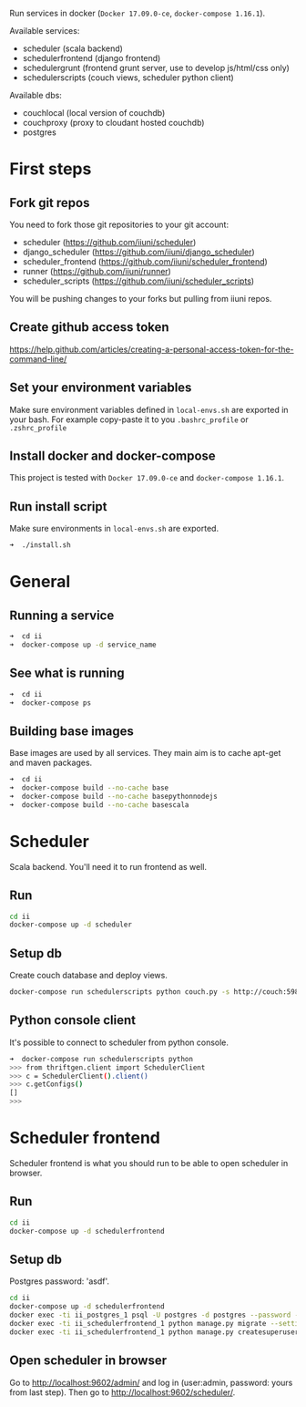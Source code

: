 Run services in docker (`Docker 17.09.0-ce`, `docker-compose 1.16.1`).

Available services:

* scheduler (scala backend)
* schedulerfrontend (django frontend)
* schedulergrunt (frontend grunt server, use to develop js/html/css only)
* schedulerscripts (couch views, scheduler python client)


Available dbs:

* couchlocal (local version of couchdb)
* couchproxy (proxy to cloudant hosted couchdb)
* postgres


First steps
===========

Fork git repos
--------------

You need to fork those git repositories to your git account:

* scheduler (https://github.com/iiuni/scheduler)
* django_scheduler (https://github.com/iiuni/django_scheduler)
* scheduler_frontend (https://github.com/iiuni/scheduler_frontend)
* runner (https://github.com/iiuni/runner)
* scheduler_scripts (https://github.com/iiuni/scheduler_scripts)

You will be pushing changes to your forks but pulling from iiuni repos.

Create github access token
--------------------------

https://help.github.com/articles/creating-a-personal-access-token-for-the-command-line/


Set your environment variables
------------------------------

Make sure environment variables defined in `local-envs.sh` are exported in your bash.
For example copy-paste it to you `.bashrc_profile` or `.zshrc_profile`

Install docker and docker-compose
---------------------------------

This project is tested with `Docker 17.09.0-ce` and `docker-compose 1.16.1`.

Run install script
------------------

Make sure environments in `local-envs.sh` are exported.

```bash
➜  ./install.sh
```

General
=======

Running a service
-----------------

```bash
➜  cd ii
➜  docker-compose up -d service_name
```

See what is running
-------------------

```bash
➜  cd ii
➜  docker-compose ps
```

Building base images
--------------------

Base images are used by all services. They main aim is to cache apt-get and maven packages.

```bash
➜  cd ii
➜  docker-compose build --no-cache base
➜  docker-compose build --no-cache basepythonnodejs
➜  docker-compose build --no-cache basescala
```

Scheduler
=========

Scala backend. You'll need it to run frontend as well.

Run
---

```bash
cd ii
docker-compose up -d scheduler
```

Setup db
--------

Create couch database and deploy views.

```bash
docker-compose run schedulerscripts python couch.py -s http://couch:5984 -d scheduler
```

Python console client
---------------------

It's possible to connect to scheduler from python console.

```bash
➜  docker-compose run schedulerscripts python
>>> from thriftgen.client import SchedulerClient
>>> c = SchedulerClient().client()
>>> c.getConfigs()
[]
>>>
```

Scheduler frontend
==================

Scheduler frontend is what you should run to be able to open scheduler in browser.

Run
---

```bash
cd ii
docker-compose up -d schedulerfrontend
```

Setup db
--------

Postgres password: 'asdf'.

```bash
cd ii
docker-compose up -d schedulerfrontend
docker exec -ti ii_postgres_1 psql -U postgres -d postgres --password -c 'create database scheduler_frontend;'
docker exec -ti ii_schedulerfrontend_1 python manage.py migrate --settings=scheduler_frontend.settings_docker
docker exec -ti ii_schedulerfrontend_1 python manage.py createsuperuser --username admin --email admin@cs.uni.wroc.pl --settings=scheduler_frontend.settings_docker
```

Open scheduler in browser
-------------------------

Go to [http://localhost:9602/admin/](http://localhost:9602/admin/) and log in (user:admin, password: yours from last step).
Then go to [http://localhost:9602/scheduler/](http://localhost:9602/scheduler/).
